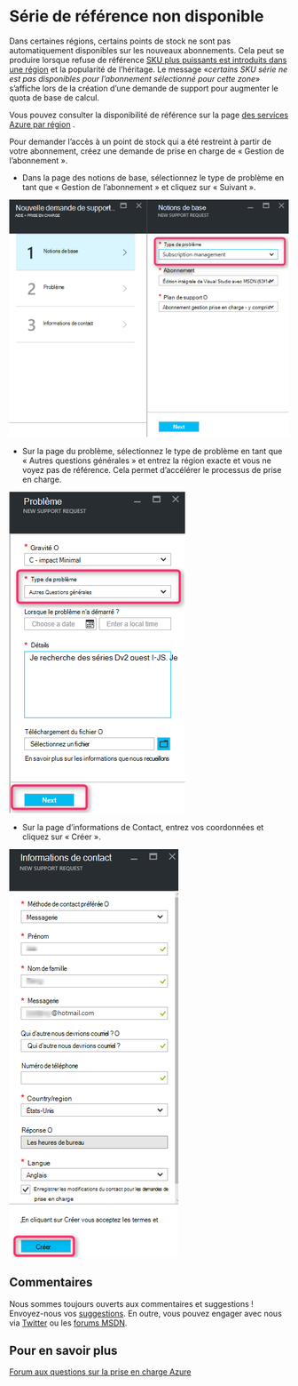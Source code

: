 <properties
     pageTitle="Série SKU indisponible | Microsoft Azure"
     description="Certaines séries SKU ne sont pas disponibles pour l’abonnement sélectionné pour cette zone."
     services="Azure Supportability"
     documentationCenter=""
     authors="ganganarayanan"
     manager="scotthit"
     editor=""/>

<tags
     ms.service="azure-supportability"
     ms.workload="na"
     ms.tgt_pltfrm="na"
     ms.devlang="na"
     ms.topic="article"
     ms.date="08/12/2016"
     ms.author="gangan"/>

# <a name="sku-series-unavailable"></a>Série de référence non disponible

Dans certaines régions, certains points de stock ne sont pas automatiquement disponibles sur les nouveaux abonnements.  Cela peut se produire lorsque refuse de référence [SKU plus puissants est introduits dans une région](https://azure.microsoft.com/updates/announcing-new-dv2-series-virtual-machine-size/) et la popularité de l’héritage.
Le message «*certains SKU série ne est pas disponibles pour l’abonnement sélectionné pour cette zone*» s’affiche lors de la création d’une demande de support pour augmenter le quota de base de calcul.

Vous pouvez consulter la disponibilité de référence sur la page [des services Azure par région](https://azure.microsoft.com/regions/#services) . 

Pour demander l’accès à un point de stock qui a été restreint à partir de votre abonnement, créez une demande de prise en charge de « Gestion de l’abonnement ».

- Dans la page des notions de base, sélectionnez le type de problème en tant que « Gestion de l’abonnement » et cliquez sur « Suivant ».

![Lame de notions de base](./media/SKU-series-unavailable/BasicsSubMgmt.png)

- Sur la page du problème, sélectionnez le type de problème en tant que « Autres questions générales » et entrez la région exacte et vous ne voyez pas de référence.
Cela permet d’accélérer le processus de prise en charge.

![Problème](./media/SKU-series-unavailable/ProblemSubMgmt.png)

- Sur la page d’informations de Contact, entrez vos coordonnées et cliquez sur « Créer ».

![Informations de contact](./media/SKU-series-unavailable/ContactInformation.png)

## <a name="feedback"></a>Commentaires
Nous sommes toujours ouverts aux commentaires et suggestions ! Envoyez-nous vos [suggestions](https://feedback.azure.com/forums/266794-support-feedback). En outre, vous pouvez engager avec nous via [Twitter](https://twitter.com/azuresupport) ou les [forums MSDN](https://social.msdn.microsoft.com/Forums/azure).

## <a name="learn-more"></a>Pour en savoir plus
[Forum aux questions sur la prise en charge Azure](https://azure.microsoft.com/support/faq)
